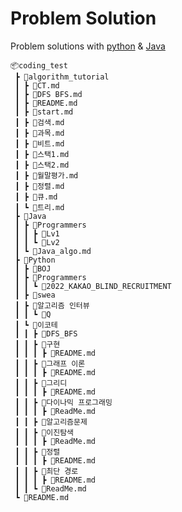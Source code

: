 # Problem Solution

Problem solutions with [python](https://github.com/DooDoo3804/Study/tree/master/coding_test/Python) & [Java](https://github.com/DooDoo3804/Study/tree/master/coding_test/Java)

```
📦coding_test
 ┣ 📂algorithm_tutorial
 ┃ ┣ 📜CT.md
 ┃ ┣ 📜DFS BFS.md
 ┃ ┣ 📜README.md
 ┃ ┣ 📜start.md
 ┃ ┣ 📜검색.md
 ┃ ┣ 📜과목.md
 ┃ ┣ 📜비트.md
 ┃ ┣ 📜스택1.md
 ┃ ┣ 📜스택2.md
 ┃ ┣ 📜월말평가.md
 ┃ ┣ 📜정렬.md
 ┃ ┣ 📜큐.md
 ┃ ┗ 📜트리.md
 ┣ 📂Java
 ┃ ┣ 📂Programmers
 ┃ ┃ ┣ 📂Lv1
 ┃ ┃ ┗ 📂Lv2
 ┃ ┗ 📜Java_algo.md
 ┣ 📂Python
 ┃ ┣ 📂BOJ
 ┃ ┣ 📂Programmers
 ┃ ┃ ┗ 📂2022_KAKAO_BLIND_RECRUITMENT
 ┃ ┣ 📂swea
 ┃ ┣ 📂알고리즘 인터뷰
 ┃ ┃ ┗ 📂Q
 ┃ ┗ 📂이코테
 ┃ ┃ ┣ 📂DFS_BFS
 ┃ ┃ ┣ 📂구현
 ┃ ┃ ┃ ┣ 📜README.md
 ┃ ┃ ┣ 📂그래프 이론
 ┃ ┃ ┃ ┣ 📜README.md
 ┃ ┃ ┣ 📂그리디
 ┃ ┃ ┃ ┣ 📜README.md
 ┃ ┃ ┣ 📂다이나믹 프로그래밍
 ┃ ┃ ┃ ┣ 📜ReadMe.md
 ┃ ┃ ┣ 📂알고리즘문제
 ┃ ┃ ┣ 📂이진탐색
 ┃ ┃ ┃ ┣ 📜ReadMe.md
 ┃ ┃ ┣ 📂정렬
 ┃ ┃ ┃ ┣ 📜README.md
 ┃ ┃ ┣ 📂최단 경로
 ┃ ┃ ┃ ┣ 📜README.md
 ┃ ┃ ┗ 📜ReadMe.md
 ┗ 📜README.md
```
